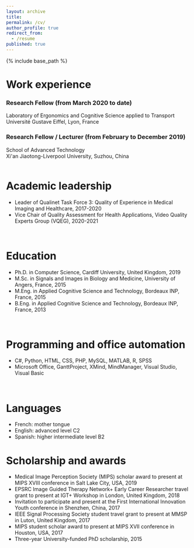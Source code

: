 ```yaml
---
layout: archive
title: 
permalink: /cv/
author_profile: true
redirect_from:
  - /resume
published: true
---
```


{% include base_path %}

Work experience
======
### Research Fellow (from March 2020 to date) <br />
Laboratory of Ergonomics and Cognitive Science applied to Transport <br />
Université Gustave Eiffel, Lyon, France

### Research Fellow / Lecturer (from February to December 2019) <br />
School of Advanced Technology <br />
Xi'an Jiaotong-Liverpool University, Suzhou, China  
<br />

Academic leadership
======
* Leader of Qualinet Task Force 3: Quality of Experience in Medical Imaging and Healthcare, 2017-2020
* Vice Chair of Quality Assessment for Health Applications, Video Quality Experts Group (VQEG), 2020-2021
<br />

Education
======
* Ph.D. in Computer Science, Cardiff University, United Kingdom, 2019
* M.Sc. in Signals and Images in Biology and Medicine, University of Angers, France, 2015
* M.Eng. in Applied Cognitive Science and Technology, Bordeaux INP, France, 2015
* B.Eng. in Applied Cognitive Science and Technology, Bordeaux INP, France, 2013
<br />

Programming and office automation
======
* C#, Python, HTML, CSS, PHP, MySQL, MATLAB, R, SPSS
* Microsoft Office, GanttProject, XMind, MindManager, Visual Studio, Visual Basic
<br />

Languages
======
* French: mother tongue
* English: advanced level C2
* Spanish: higher intermediate level B2

Scholarship and awards
=====
*	Medical Image Perception Society (MIPS) scholar award to present at MIPS XVIII conference in Salt Lake City, USA, 2019
*	EPSRC Image Guided Therapy Network+ Early Career Researcher travel grant to present at IGT+ Workshop in London, United Kingdom, 2018
*	Invitation to participate and present at the First International Innovation Youth conference in Shenzhen, China, 2017
*	IEEE Signal Processing Society student travel grant to present at MMSP in Luton, United Kingdom, 2017
*	MIPS student scholar award to present at MIPS XVII conference in Houston, USA, 2017
*	Three-year University-funded PhD scholarship, 2015
